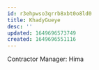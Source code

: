 ```yaml
---
id: r3ehpwso3qrrb8xbt0o8ld0
title: KhadyGueye
desc: ''
updated: 1649696573749
created: 1649696551116
---
```

Contractor 
Manager: Hima 
